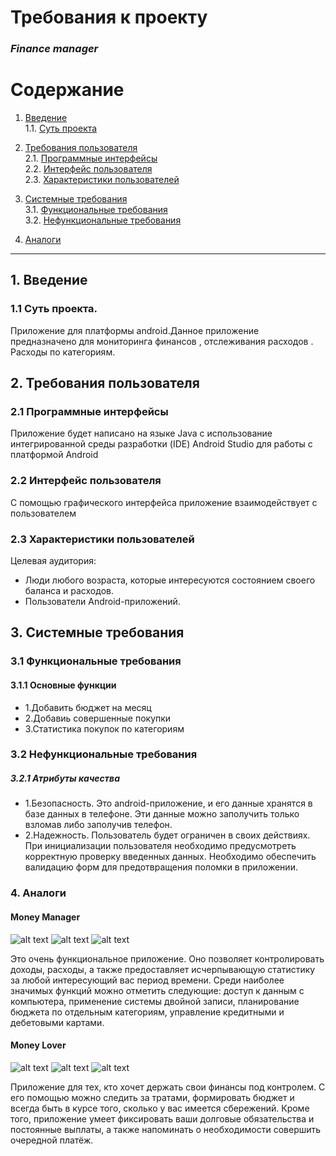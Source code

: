 # Требования к проекту  
### *Finance manager*


# Содержание

 1.	[Введение](#1)   
   1.1. [Суть проекта](#1.1)    
  
 2.	[Требования пользователя](#2)   
   2.1. [Программные интерфейсы](#2.1)   
   2.2. [Интерфейс пользователя](#2.2)   
   2.3. [Характеристики пользователей](#2.3) 
   
 3.	[Системные требования](#3)    
   3.1. [Функциональные требования](#3.1)   
   3.2. [Нефункциональные требования](#3.2)   
         
 4.	[Аналоги](#4) 
 
---
##  1.	Введение <a name="1"></a>   

###     1.1	Суть проекта.<a name="1.1"></a>
Приложение для платформы android.Данное приложение предназначено для мониторинга финансов , отслеживания расходов .  Расходы по категориям.

## 2.	Требования пользователя<a name="2"></a> 

### 2.1	Программные интерфейсы<a name="2.1"></a>   
Приложение будет написано на языке Java с использование интегрированной среды разработки (IDE) Android Studio для работы с платформой Android

### 2.2	Интерфейс пользователя<a name="2.2"></a>   
С помощью графического интерфейса приложение взаимодействует с пользователем 

### 2.3	Характеристики пользователей<a name="2.3"></a>   
Целевая аудитория:  
-	Люди любого возраста, которые интересуются состоянием своего баланса и расходов.
- Пользователи Android-приложений.

## 3. Системные требования<a name="3"></a>   

### 3.1 Функциональные требования<a name="3.1"></a> 
#### 3.1.1 Основные функции 
 -	1.Добавить бюджет на месяц
 - 2.Добавиь совершенные покупки 
 - 3.Статистика покупок по категориям  

### 3.2	Нефункциональные требования<a name="3.2"></a> 
##### 3.2.1	Атрибуты качества
 - 1.Безопасность. Это android-приложение, и его данные хранятся в базе данных в телефоне. Эти данные можно заполучить только взломав либо заполучив телефон.
 - 2.Надежность. Пользователь будет ограничен в своих действиях. При инициализации пользователя необходимо предусмотреть корректную проверку введенных данных. Необходимо обеспечить валидацию форм для предотвращения поломки в приложении.

### 4. Аналоги<a name="4"></a> 

#### Money Manager

![alt text](https://github.com/MiloshTen/finance-manager/blob/master/Images/1.jpg)
![alt text](https://github.com/MiloshTen/finance-manager/blob/master/Images/2.jpg)
![alt text](https://github.com/MiloshTen/finance-manager/blob/master/Images/3.jpg)

Это очень функциональное приложение. Оно позволяет контролировать доходы, расходы, а также предоставляет исчерпывающую статистику за любой интересующий вас период времени. Среди наиболее значимых функций можно отметить следующие: доступ к данным с компьютера, применение системы двойной записи, планирование бюджета по отдельным категориям, управление кредитными и дебетовыми картами.

#### Money Lover

![alt text](https://github.com/MiloshTen/finance-manager/blob/master/Images/62f9b9541501ddf45900772117f8d136.jpg)
![alt text](https://github.com/MiloshTen/finance-manager/blob/master/Images/7219ecf5ae0cce1bea06bdd03995c111.jpg)
![alt text](https://github.com/MiloshTen/finance-manager/blob/master/Images/f30f9267efc844a77439981a4caecb62.jpg)


Приложение для тех, кто хочет держать свои финансы под контролем. С его помощью можно следить за тратами, формировать бюджет и всегда быть в курсе того, сколько у вас имеется сбережений. Кроме того, приложение умеет фиксировать ваши долговые обязательства и постоянные выплаты, а также напоминать о необходимости совершить очередной платёж.
